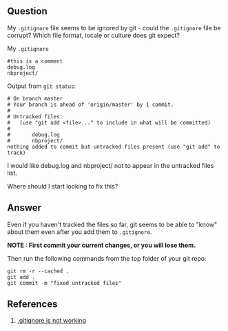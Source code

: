 ## Question
My `.gitignore` file seems to be ignored by git - could the `.gitignore` file be corrupt? Which file format, locale or culture does git expect?

My `.gitignore`
```
#this is a comment
debug.log
nbproject/
```

Output from `git status`:
```
# On branch master
# Your branch is ahead of 'origin/master' by 1 commit.
#
# Untracked files:
#   (use "git add <file>..." to include in what will be committed)
#
#       debug.log
#       nbproject/
nothing added to commit but untracked files present (use "git add" to track)
```

I would like debug.log and nbproject/ not to appear in the untracked files list.

Where should I start looking to fix this?

## Answer
Even if you haven't tracked the files so far, git seems to be able to "know" about them even after you add them to `.gitignore`.

**NOTE : First commit your current changes, or you will lose them.**

Then run the following commands from the top folder of your git repo:
```
git rm -r --cached .
git add .
git commit -m "fixed untracked files"
```

## References
1. [.gitignore is not working](https://stackoverflow.com/questions/11451535/gitignore-is-not-working)